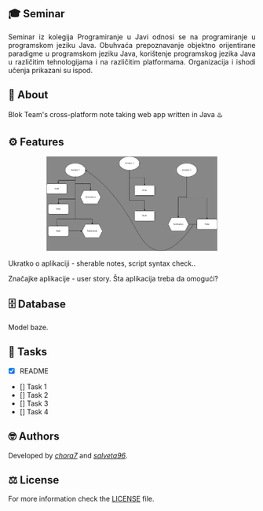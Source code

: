 ## 🎓 Seminar

<div style="text-align: justify">
Seminar iz kolegija Programiranje u Javi odnosi se na programiranje u programskom jeziku
Java. Obuhvaća prepoznavanje objektno orijentirane paradigme u programskom jeziku
Java, korištenje programskog jezika Java u različitim tehnologijama i na različitim 
platformama. Organizacija i ishodi učenja prikazani su ispod.
</div>

## 📝 About

Blok Team's cross-platform note taking web app written in Java  ♨️

## ⚙️ Features

<div align="center">
  <img src="img/core_concept.jpeg" alt="user diagram" width="69%">
</div>

Ukratko o aplikaciji - sherable notes, script syntax check..

Značajke aplikacije - user story.
Šta aplikacija treba da omogući?

## 🗄️ Database

Model baze.

## 📌 Tasks

- [x] README
- [] Task 1  
- [] Task 2  
- [] Task 3  
- [] Task 4  

## 🤓 Authors

Developed by [*chora7*](https://github.com/chora7) and [*salveta96*](https://github.com/salveta96).

## ⚖️ License

For more information check the [LICENSE](LICENSE) file.
